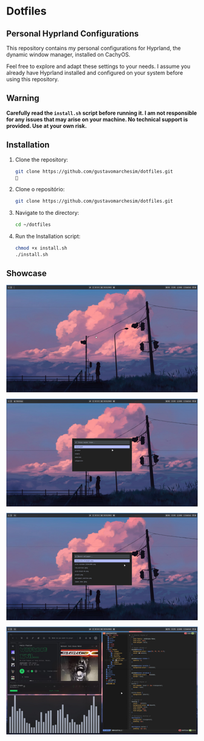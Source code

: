 
# Dotfiles

## Personal Hyprland Configurations

This repository contains my personal configurations for Hyprland, the dynamic window manager, installed on CachyOS.

Feel free to explore and adapt these settings to your needs. I assume you already have Hyprland installed and configured on your system before using this repository.

## Warning

**Carefully read the `install.sh` script before running it. I am not responsible for any issues that may arise on your machine. No technical support is provided. Use at your own risk.**

## Installation

1. Clone the repository:

   ```bash
   git clone https://github.com/gustavomarchesim/dotfiles.git
   
   ```

1. Clone o repositório:

   ```bash
   git clone https://github.com/gustavomarchesim/dotfiles.git
   
   ```
2. Navigate to the directory:

	```bash
	cd ~/dotfiles
	
	```
3. Run the Installation script:

	```bash
    chmod +x install.sh
   ./install.sh

	```

## Showcase

![alt text](/assets/showcase1.jpeg)

![alt text](/assets/showcase2.jpeg)

![alt text](/assets/showcase3.jpeg)

![alt text](/assets/showcase4.jpeg)

